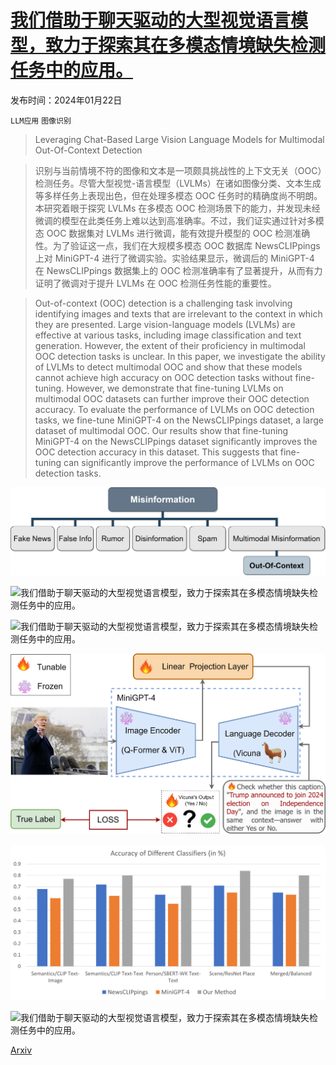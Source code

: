 # [我们借助于聊天驱动的大型视觉语言模型，致力于探索其在多模态情境缺失检测任务中的应用。](https://arxiv.org/abs/2403.08776)

发布时间：2024年01月22日

`LLM应用` `图像识别`

> Leveraging Chat-Based Large Vision Language Models for Multimodal Out-Of-Context Detection

> 识别与当前情境不符的图像和文本是一项颇具挑战性的上下文无关（OOC）检测任务。尽管大型视觉-语言模型（LVLMs）在诸如图像分类、文本生成等多样任务上表现出色，但在处理多模态 OOC 任务时的精确度尚不明朗。本研究着眼于探究 LVLMs 在多模态 OOC 检测场景下的能力，并发现未经微调的模型在此类任务上难以达到高准确率。不过，我们证实通过针对多模态 OOC 数据集对 LVLMs 进行微调，能有效提升模型的 OOC 检测准确性。为了验证这一点，我们在大规模多模态 OOC 数据库 NewsCLIPpings 上对 MiniGPT-4 进行了微调实验。实验结果显示，微调后的 MiniGPT-4 在 NewsCLIPpings 数据集上的 OOC 检测准确率有了显著提升，从而有力证明了微调对于提升 LVLMs 在 OOC 检测任务性能的重要性。

> Out-of-context (OOC) detection is a challenging task involving identifying images and texts that are irrelevant to the context in which they are presented. Large vision-language models (LVLMs) are effective at various tasks, including image classification and text generation. However, the extent of their proficiency in multimodal OOC detection tasks is unclear. In this paper, we investigate the ability of LVLMs to detect multimodal OOC and show that these models cannot achieve high accuracy on OOC detection tasks without fine-tuning. However, we demonstrate that fine-tuning LVLMs on multimodal OOC datasets can further improve their OOC detection accuracy. To evaluate the performance of LVLMs on OOC detection tasks, we fine-tune MiniGPT-4 on the NewsCLIPpings dataset, a large dataset of multimodal OOC. Our results show that fine-tuning MiniGPT-4 on the NewsCLIPpings dataset significantly improves the OOC detection accuracy in this dataset. This suggests that fine-tuning can significantly improve the performance of LVLMs on OOC detection tasks.

![我们借助于聊天驱动的大型视觉语言模型，致力于探索其在多模态情境缺失检测任务中的应用。](../../../paper_images/2403.08776/types.png)

![我们借助于聊天驱动的大型视觉语言模型，致力于探索其在多模态情境缺失检测任务中的应用。](../../../paper_images/2403.08776/ooc.png)

![我们借助于聊天驱动的大型视觉语言模型，致力于探索其在多模态情境缺失检测任务中的应用。](../../../paper_images/2403.08776/our_contribution.png)

![我们借助于聊天驱动的大型视觉语言模型，致力于探索其在多模态情境缺失检测任务中的应用。](../../../paper_images/2403.08776/app.png)

![我们借助于聊天驱动的大型视觉语言模型，致力于探索其在多模态情境缺失检测任务中的应用。](../../../paper_images/2403.08776/MiniGPT4_result.png)

![我们借助于聊天驱动的大型视觉语言模型，致力于探索其在多模态情境缺失检测任务中的应用。](../../../paper_images/2403.08776/vlm.png)

[Arxiv](https://arxiv.org/abs/2403.08776)